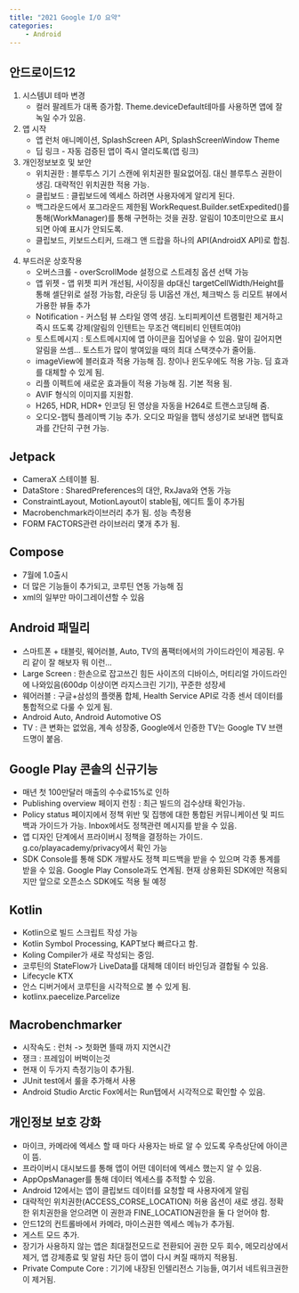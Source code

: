 ```yaml
---
title: "2021 Google I/O 요약"
categories:
    - Android
---
```

## 안드로이드12
1. 시스템UI 테마 변경
    - 컬러 팔레트가 대폭 증가함. Theme.deviceDefault테마를 사용하면 앱에 잘 녹일 수가 있음.
2. 앱 시작
    - 앱 런처 애니메이션, SplashScreen API, SplashScreenWindow Theme
    - 딥 링크 - 자동 검증된 앱이 즉시 열리도록(앱 링크)
3. 개인정보보호 및 보안
    - 위치권한 : 블루투스 기기 스캔에 위치권한 필요없어짐. 대신 블루투스 권한이 생김. 대략적인 위치권한 적용 가능.
    - 클립보드 : 클립보드에 엑세스 하려면 사용자에게 알리게 된다.
    - 백그라운드에서 포그라운드 제한됨 WorkRequest.Builder.setExpedited()를 통해(WorkManager)를 통해 구현하는 것을 권장. 알림이 10초미만으로 표시되면 아예 표시가 안되도록.
    - 클립보드, 키보드스티커, 드래그 앤 드랍을 하나의 API(AndroidX API)로 합침.
    - 
4. 부드러운 상호작용
    - 오버스크롤 - overScrollMode 설정으로 스트레칭 옵션 선택 가능
    - 앱 위젯 - 앱 위젯 피커 개선됨, 사이징을 dp대신 targetCellWidth/Height를 통해 셀단위로 설정 가능함, 라운딩 등 UI옵션 개선, 체크박스 등 리모트 뷰에서 가용한 뷰들 추가
    - Notification - 커스텀 뷰 스타일 영역 생김. 노티피케이션 트램펄린 제거하고 즉시 뜨도록 강제(알림의 인텐트는 무조건 액티비티 인텐트여야)
    - 토스트메시지 : 토스트메시지에 앱 아이콘을 집어넣을 수 있음. 말이 길어지면 알림을 쓰셈... 토스트가 많이 쌓여있을 때의 최대 스택갯수가 줄어듦.
    - imageView에 블러효과 적용 가능해 짐. 창이나 윈도우에도 적용 가능. 딤 효과를 대체할 수 있게 됨.
    - 리플 이펙트에 새로운 효과들이 적용 가능해 짐. 기본 적용 됨.
    - AVIF 형식의 이미지를 지원함.
    - H265, HDR, HDR+ 인코딩 된 영상을 자동을 H264로 트랜스코딩해 줌.
    - 오디오-햅틱 플레이백 기능 추가. 오디오 파일을 햅틱 생성기로 보내면 햅틱효과를 간단히 구현 가능.

## Jetpack
- CameraX 스테이블 됨.
- DataStore : SharedPreferences의 대안, RxJava와 연동 가능
- ConstraintLayout, MotionLayout이 stable됨, 에디트 툴이 추가됨
- Macrobenchmark라이브러리 추가 됨. 성능 측정용
- FORM FACTORS관련 라이브러리 몇개 추가 됨.

## Compose
- 7월에 1.0출시
- 더 많은 기능들이 추가되고, 코루틴 연동 가능해 짐
- xml의 일부만 마이그레이션할 수 있음

## Android 패밀리
- 스마트폰 + 태블릿, 웨어러블, Auto, TV의 폼팩터에서의 가이드라인이 제공됨. 우리 같이 잘 해보자 뭐 이런...
- Large Screen : 한손으로 잡고쓰긴 힘든 사이즈의 디바이스, 머티리얼 가이드라인에 나와있음(600dp 이상이면 라지스크린 기기), 꾸준한 성장세
- 웨어러블 : 구글+삼성의 플랫폼 합체, Health Service API로 각종 센서 데이터를 통합적으로 다룰 수 있게 됨.
- Android Auto, Android Automotive OS
- TV : 큰 변화는 없었음, 계속 성장중, Google에서 인증한 TV는 Google TV 브랜드명이 붙음.

## Google Play 콘솔의 신규기능
- 매년 첫 100만달러 매출의 수수료15%로 인하
- Publishing overview 페이지 런칭 : 최근 빌드의 검수상태 확인가능.
- Policy status 페이지에서 정책 위반 및 집행에 대한 통합된 커뮤니케이션 및 피드백과 가이드가 가능. Inbox에서도 정책관련 메시지를 받을 수 있음.
- 앱 디자인 단계에서 프라이버시 정책을 결정하는 가이드. g.co/playacademy/privacy에서 확인 가능
- SDK Console를 통해 SDK 개발사도 정책 피드백을 받을 수 있으며 각종 통계를 받을 수 있음. Google Play Console과도 연계됨. 현재 상용화된 SDK에만 적용되지만 앞으로 오픈소스 SDK에도 적용 될 예정

## Kotlin
- Kotlin으로 빌드 스크립트 작성 가능
- Kotlin Symbol Processing, KAPT보다 빠르다고 함.
- Koling Compiler가 새로 작성되는 중임.
- 코루틴의 StateFlow가 LiveData를 대체해 데이터 바인딩과 결합될 수 있음.
- Lifecycle KTX
- 안스 디버거에서 코루틴을 시각적으로 볼 수 있게 됨.
- kotlinx.paecelize.Parcelize

## Macrobenchmarker
- 시작속도 : 런처 -> 첫화면 뜰때 까지 지연시간
- 쟁크 : 프레임이 버벅이는것
- 현재 이 두가지 측정기능이 추가됨.
- JUnit test에서 룰을 추가해서 사용 
- Android Studio Arctic Fox에서는 Run탭에서 시각적으로 확인할 수 있음.

## 개인정보 보호 강화
- 마이크, 카메라에 엑세스 할 때 마다 사용자는 바로 알 수 있도록 우측상단에 아이콘이 뜸.
- 프라이버시 대시보드를 통해 앱이 어떤 데이터에 엑세스 했는지 알 수 있음.
- AppOpsManager를 통해 데이터 엑세스를 추적할 수 있음.
- Android 12에서는 앱이 클립보드 데이터를 요청할 때 사용자에게 알림
- 대략적인 위치권한(ACCESS_CORSE_LOCATION) 허용 옵션이 새로 생김. 정확한 위치권한을 얻으려면 이 권한과 FINE_LOCATION권한을 둘 다 얻어야 함.
- 안드12의 컨트롤바에서 카메라, 마이스권한 엑세스 메뉴가 추가됨.
- 게스트 모드 추가.
- 장기가 사용하지 않는 앱은 최대절전모드로 전환되어 권한 모두 회수, 메모리상에서 제거, 앱 강제종료 및 알림 차단 등이 앱이 다시 켜질 때까지 적용됨.
- Private Compute Core : 기기에 내장된 인텔리전스 기능들, 여기서 네트워크권한이 제거됨.